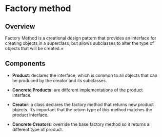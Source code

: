 
# Factory method

## Overview
Factory Method is a creational design pattern that provides an interface for creating objects in a superclass, but allows subclasses to alter the type of objects that will be created.=

## Components
- **Product**: declares the interface, which is common to all
objects that can be produced by the creator and its subclasses.

- **Concrete Products**: are different implementations of the product interface.

- **Creator**: a class declares the factory method that returns new product objects. It’s important that the return type of this method matches the product interface.

- **Concrete Creators**: override the base factory method so it returns a different type of product.